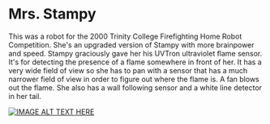 # Mrs. Stampy

This was a robot for the 2000 Trinity College Firefighting Home Robot Competition.  She's an upgraded version of Stampy with more brainpower and speed.  Stampy graciously gave her his UVTron ultraviolet flame sensor.  It's for detecting the presence of a flame somewhere in front of her.  It has a very wide field of view so she has to pan with a sensor that has a much narrower field of view in order to figure out where the flame is.  A fan blows out the flame.  She also has a wall following sensor and a white line detector in her tail.

[![IMAGE ALT TEXT HERE](http://img.youtube.com/vi/_6k0b_skNCk/0.jpg)](http://www.youtube.com/watch?v=_6k0b_skNCk)
